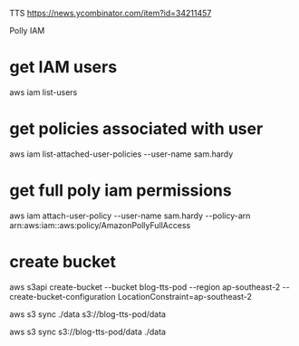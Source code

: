 TTS
https://news.ycombinator.com/item?id=34211457

Polly IAM
# get IAM users
aws iam list-users

# get policies associated with user
aws iam list-attached-user-policies --user-name sam.hardy

# get full poly iam permissions
aws iam attach-user-policy --user-name sam.hardy --policy-arn arn:aws:iam::aws:policy/AmazonPollyFullAccess

# create bucket
aws s3api create-bucket --bucket blog-tts-pod --region ap-southeast-2 --create-bucket-configuration LocationConstraint=ap-southeast-2

aws s3 sync ./data s3://blog-tts-pod/data

aws s3 sync s3://blog-tts-pod/data ./data
